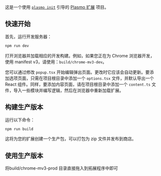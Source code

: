 这是一个使用 [`plasmo init`](https://www.npmjs.com/package/plasmo) 引导的 [Plasmo 扩展](https://docs.plasmo.com/) 项目。

## 快速开始

首先，运行开发服务器：

```bash
npm run dev
```

打开浏览器并加载相应的开发构建。例如，如果您正在为 Chrome 浏览器开发，使用 manifest v3，请使用：`build/chrome-mv3-dev`。

您可以通过修改 `popup.tsx` 开始编辑弹出页面。更改时它应该会自动更新。要添加选项页面，只需在项目根目录中添加一个 `options.tsx` 文件，并默认导出一个 React 组件。同样，要添加内容页面，请在项目根目录中添加一个 `content.ts` 文件，导入一些模块并编写逻辑，然后在浏览器中重新加载扩展。


## 构建生产版本

运行以下命令：

```bash
npm run build
```

这将为您的扩展创建一个生产包，可以打包为 zip 文件并发布到商店。

## 使用生产版本
将build/chrome-mv3-prod 目录直接拖入到拓展程序中即可
